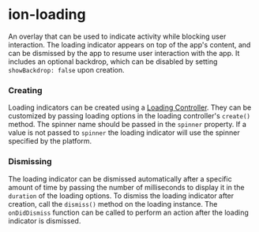 # ion-loading

An overlay that can be used to indicate activity while blocking user interaction. The loading indicator appears on top of the app's content, and can be dismissed by the app to resume user interaction with the app. It includes an optional backdrop, which can be disabled by setting `showBackdrop: false` upon creation.


### Creating

Loading indicators can be created using a [Loading Controller](../loading-controller). They can be customized by passing loading options in the loading controller's `create()` method. The spinner name should be passed in the `spinner` property. If a value is not passed to `spinner` the loading indicator will use the spinner specified by the platform.


### Dismissing

The loading indicator can be dismissed automatically after a specific amount of time by passing the number of milliseconds to display it in the `duration` of the loading options. To dismiss the loading indicator after creation, call the `dismiss()` method on the loading instance. The `onDidDismiss` function can be called to perform an action after the loading indicator is dismissed.

